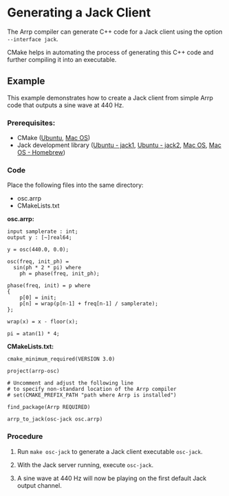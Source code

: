 # Generating a Jack Client

The Arrp compiler can generate C++ code for a Jack client using the option `--interface jack`.

CMake helps in automating the process of generating this C++ code and further compiling it into an executable.

## Example

This example demonstrates how to create a Jack client from simple Arrp code that outputs a sine wave at 440 Hz.

### Prerequisites:

- CMake ([Ubuntu](https://packages.ubuntu.com/bionic/cmake), [Mac OS](https://cmake.org/download/))
- Jack development library ([Ubuntu - jack1](https://packages.ubuntu.com/bionic/libjack-dev), [Ubuntu - jack2](https://packages.ubuntu.com/bionic/libjack-jackd2-dev), [Mac OS](https://jackaudio.org/downloads/), [Mac OS - Homebrew](https://formulae.brew.sh/formula/jack))

### Code

Place the following files into the same directory:

- osc.arrp
- CMakeLists.txt

**osc.arrp:**

    input samplerate : int;
    output y : [~]real64;

    y = osc(440.0, 0.0);

    osc(freq, init_ph) =
      sin(ph * 2 * pi) where
        ph = phase(freq, init_ph);

    phase(freq, init) = p where
    {
        p[0] = init;
        p[n] = wrap(p[n-1] + freq[n-1] / samplerate);
    };

    wrap(x) = x - floor(x);

    pi = atan(1) * 4;

**CMakeLists.txt:**

    cmake_minimum_required(VERSION 3.0)

    project(arrp-osc)

    # Uncomment and adjust the following line
    # to specify non-standard location of the Arrp compiler
    # set(CMAKE_PREFIX_PATH "path where Arrp is installed")

    find_package(Arrp REQUIRED)

    arrp_to_jack(osc-jack osc.arrp)

### Procedure

1. Run `make osc-jack` to generate a Jack client executable `osc-jack`.

1. With the Jack server running, execute `osc-jack`.

1. A sine wave at 440 Hz will now be playing on the first default Jack output channel.
